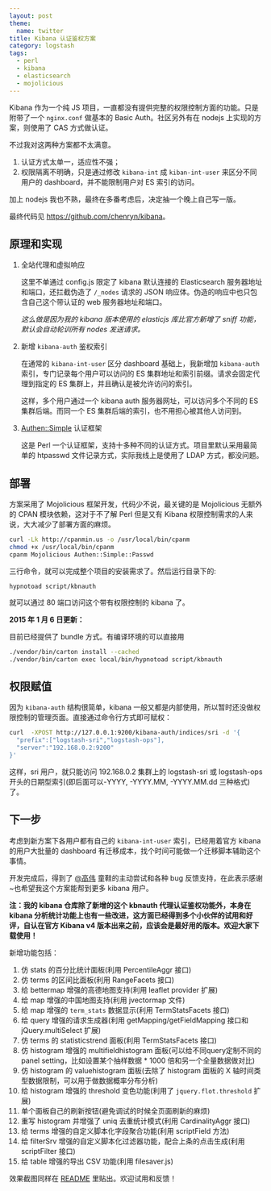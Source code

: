 ```yaml
---
layout: post
theme:
  name: twitter
title: Kibana 认证鉴权方案
category: logstash
tags:
  - perl
  - kibana
  - elasticsearch
  - mojolicious
---
```


Kibana 作为一个纯 JS 项目，一直都没有提供完整的权限控制方面的功能。只是附带了一个 `nginx.conf` 做基本的 Basic Auth。社区另外有在 nodejs 上实现的方案，则使用了 CAS 方式做认证。

不过我对这两种方案都不太满意。

1. 认证方式太单一，适应性不强；
2. 权限隔离不明确，只是通过修改 `kibana-int` 成 `kiban-int-user` 来区分不同用户的 dashboard，并不能限制用户对 ES 索引的访问。

加上 nodejs 我也不熟，最终在多番考虑后，决定抽一个晚上自己写一版。

最终代码见 <https://github.com/chenryn/kibana>。

## 原理和实现

1. 全站代理和虚拟响应

   这里不单通过 config.js 限定了 kibana 默认连接的 Elasticsearch 服务器地址和端口，还拦截伪造了 `/_nodes` 请求的 JSON 响应体。伪造的响应中也只包含自己这个带认证的 web 服务器地址和端口。

   *这么做是因为我的 kibana 版本使用的 elasticjs 库比官方新增了 sniff 功能，默认会自动轮训所有 nodes 发送请求。*

2. 新增 `kibana-auth` 鉴权索引

   在通常的 `kibana-int-user` 区分 dashboard 基础上，我新增加 `kibana-auth` 索引，专门记录每个用户可以访问的 ES 集群地址和索引前缀。请求会固定代理到指定的 ES 集群上，并且确认是被允许访问的索引。

   这样，多个用户通过一个 kibana auth 服务器网址，可以访问多个不同的 ES 集群后端。而同一个 ES 集群后端的索引，也不用担心被其他人访问到。

3. [Authen::Simple](https://metacpan.org/pod/Authen::Simple) 认证框架

   这是 Perl 一个认证框架，支持十多种不同的认证方式。项目里默认采用最简单的 htpasswd 文件记录方式，实际我线上是使用了 LDAP 方式，都没问题。

## 部署

方案采用了 Mojolicious 框架开发，代码少不说，最关键的是 Mojolicious 无额外的 CPAN 模块依赖，这对于不了解 Perl 但是又有 Kibana 权限控制需求的人来说，大大减少了部署方面的麻烦。

```bash
curl -Lk http://cpanmin.us -o /usr/local/bin/cpanm
chmod +x /usr/local/bin/cpanm
cpanm Mojolicious Authen::Simple::Passwd
```

三行命令，就可以完成整个项目的安装需求了。然后运行目录下的:

    hypnotoad script/kbnauth

就可以通过 80 端口访问这个带有权限控制的 kibana 了。

__2015 年 1 月 6 日更新：__

目前已经提供了 bundle 方式。有编译环境的可以直接用

```bash
./vendor/bin/carton install --cached
./vendor/bin/carton exec local/bin/hypnotoad script/kbnauth
```

## 权限赋值

因为 `kibana-auth` 结构很简单，kibana 一般又都是内部使用，所以暂时还没做权限控制的管理页面。直接通过命令行方式即可赋权：

```bash
curl  -XPOST http://127.0.0.1:9200/kibana-auth/indices/sri -d '{
  "prefix":["logstash-sri","logstash-ops"],
  "server":"192.168.0.2:9200"
}'
```

这样，sri 用户，就只能访问 192.168.0.2 集群上的 logstash-sri 或 logstash-ops 开头的日期型索引(即后面可以-YYYY, -YYYY.MM, -YYYY.MM.dd 三种格式)了。

## 下一步

考虑到新方案下各用户都有自己的 `kibana-int-user` 索引，已经用着官方 kibana 的用户大批量的 dashboard 有迁移成本，找个时间可能做一个迁移脚本辅助这个事情。

开发完成后，得到了 [@高伟](http://weibo.com/u/1808998161) 童鞋的主动尝试和各种 bug 反馈支持，在此表示感谢~也希望我这个方案能帮到更多 kibana 用户。

**注：我的 kibana 仓库除了新增的这个 kbnauth 代理认证鉴权功能外，本身在 kibana 分析统计功能上也有一些改进，这方面已经得到多个小伙伴的试用和好评，自认在官方 Kibana v4 版本出来之前，应该会是最好用的版本。欢迎大家下载使用！**

新增功能包括：

1. 仿 stats 的百分比统计面板(利用 PercentileAggr 接口)
2. 仿 terms 的区间比面板(利用 RangeFacets 接口)
3. 给 bettermap 增强的高德地图支持(利用 leaflet provider 扩展)
4. 给 map 增强的中国地图支持(利用 jvectormap 文件)
5. 给 map 增强的 `term_stats` 数据显示(利用 TermStatsFacets 接口)
6. 给 query 增强的请求生成器(利用 getMapping/getFieldMapping 接口和 jQuery.multiSelect 扩展)
7. 仿 terms 的 statisticstrend 面板(利用 TermStatsFacets 接口)
8. 仿 histogram 增强的 multifieldhistogram 面板(可以给不同query定制不同的panel setting，比如设置某个抽样数据 * 1000 倍和另一个全量数据做对比)
9. 仿 histogram 的 valuehistogram 面板(去除了 histogram 面板的 X 轴时间类型数据限制，可以用于做数据概率分布分析)
10. 给 histogram 增强的 threshold 变色功能(利用了 `jquery.flot.threshold` 扩展)
11. 单个面板自己的刷新按钮(避免调试的时候全页面刷新的麻烦)
12. 重写 histogram 并增强了 uniq 去重统计模式(利用 CardinalityAggr 接口)
13. 给 terms 增强的自定义脚本化字段聚合功能(利用 scriptField 方法)
14. 给 filterSrv 增强的自定义脚本化过滤器功能，配合上条的点击生成(利用 scriptFilter 接口)
15. 给 table 增强的导出 CSV 功能(利用 filesaver.js)

效果截图同样在 [README](https://github.com/chenryn/kibana/blob/master/README.md) 里贴出。欢迎试用和反馈！
